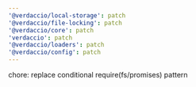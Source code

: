 ```yaml
---
'@verdaccio/local-storage': patch
'@verdaccio/file-locking': patch
'@verdaccio/core': patch
'verdaccio': patch
'@verdaccio/loaders': patch
'@verdaccio/config': patch
---
```


chore: replace conditional require(fs/promises) pattern
